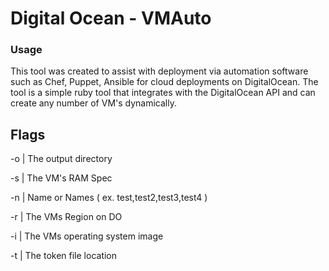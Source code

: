 # Digital Ocean - VMAuto

### Usage

This tool was created to assist with deployment via automation software such as Chef, Puppet, Ansible for cloud deployments on DigitalOcean. The tool is a simple ruby tool that integrates with the DigitalOcean API and can create any number of VM's dynamically.

## Flags

-o | The output directory

-s | The VM's RAM Spec

-n | Name or Names ( ex. test,test2,test3,test4 )

-r | The VMs Region on DO

-i | The VMs operating system image

-t | The token file location
